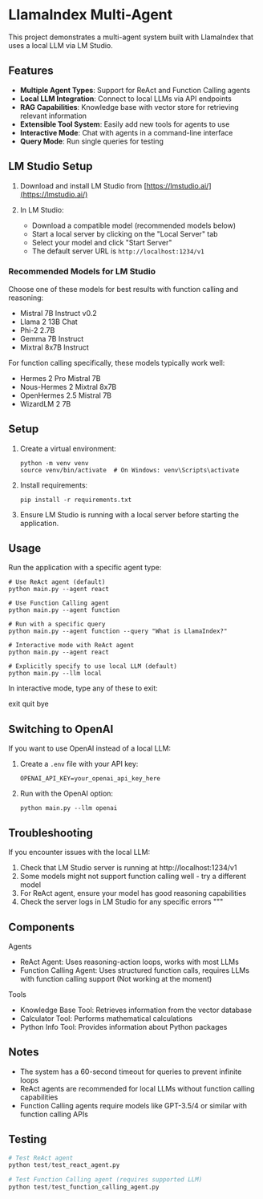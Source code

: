 # LlamaIndex Multi-Agent

This project demonstrates a multi-agent system built with LlamaIndex that uses a local LLM via LM Studio.

## Features

- **Multiple Agent Types**: Support for ReAct and Function Calling agents
- **Local LLM Integration**: Connect to local LLMs via API endpoints
- **RAG Capabilities**: Knowledge base with vector store for retrieving relevant information
- **Extensible Tool System**: Easily add new tools for agents to use
- **Interactive Mode**: Chat with agents in a command-line interface
- **Query Mode**: Run single queries for testing

## LM Studio Setup

1. Download and install LM Studio from [https://lmstudio.ai/](https://lmstudio.ai/)

2. In LM Studio:
   - Download a compatible model (recommended models below)
   - Start a local server by clicking on the "Local Server" tab
   - Select your model and click "Start Server"
   - The default server URL is `http://localhost:1234/v1`

### Recommended Models for LM Studio

Choose one of these models for best results with function calling and reasoning:
- Mistral 7B Instruct v0.2
- Llama 2 13B Chat
- Phi-2 2.7B
- Gemma 7B Instruct
- Mixtral 8x7B Instruct

For function calling specifically, these models typically work well:
- Hermes 2 Pro Mistral 7B
- Nous-Hermes 2 Mixtral 8x7B
- OpenHermes 2.5 Mistral 7B
- WizardLM 2 7B

## Setup

1. Create a virtual environment:
   ```
   python -m venv venv
   source venv/bin/activate  # On Windows: venv\Scripts\activate
   ```

2. Install requirements:
   ```
   pip install -r requirements.txt
   ```

3. Ensure LM Studio is running with a local server before starting the application.

## Usage

Run the application with a specific agent type:

```
# Use ReAct agent (default)
python main.py --agent react

# Use Function Calling agent
python main.py --agent function

# Run with a specific query
python main.py --agent function --query "What is LlamaIndex?"

# Interactive mode with ReAct agent
python main.py --agent react

# Explicitly specify to use local LLM (default)
python main.py --llm local
```

In interactive mode, type any of these to exit:

exit
quit
bye

## Switching to OpenAI

If you want to use OpenAI instead of a local LLM:

1. Create a `.env` file with your API key:
   ```
   OPENAI_API_KEY=your_openai_api_key_here
   ```

2. Run with the OpenAI option:
   ```
   python main.py --llm openai
   ```

## Troubleshooting

If you encounter issues with the local LLM:

1. Check that LM Studio server is running at http://localhost:1234/v1
2. Some models might not support function calling well - try a different model
3. For ReAct agent, ensure your model has good reasoning capabilities
4. Check the server logs in LM Studio for any specific errors
"""

## Components

Agents
- ReAct Agent: Uses reasoning-action loops, works with most LLMs
- Function Calling Agent: Uses structured function calls, requires LLMs with function calling support (Not working at the moment)

Tools
- Knowledge Base Tool: Retrieves information from the vector database
- Calculator Tool: Performs mathematical calculations
- Python Info Tool: Provides information about Python packages

## Notes
- The system has a 60-second timeout for queries to prevent infinite loops
- ReAct agents are recommended for local LLMs without function calling  capabilities
- Function Calling agents require models like GPT-3.5/4 or similar with function calling APIs

## Testing
```python
# Test ReAct agent
python test/test_react_agent.py

# Test Function Calling agent (requires supported LLM)
python test/test_function_calling_agent.py
```
